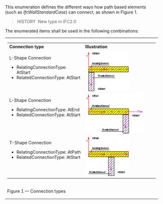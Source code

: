 This enumeration defines the different ways how path based elements (such as _IfcWallStandardCase_) can connect, as shown in Figure 1.

> HISTORY&nbsp; New type in IFC2.0

The enumerated items shall be used in the following combinations:

<table>
<tr>
<td>
<table class="gridtable">
<tr>
 <th width="260" valign="top" align="left">Connection type</th>
 <th width="300" valign="top" align="left">Illustration</th>
</tr>
<tr>
</tr><tr>
<td width="260" valign="top" align="left">
<p>L-Shape Connection</p>
<ul>
<li>RelatingConnectionType: AtStart</li>
<li>RelatedConnectionType: AtStart</li>
</ul>
</td>
<td width="300"><img src="../../../../../../figures/IfcConnectionTypeEnum-Fig03.gif" width="143" height="132" border="0"></td>
</tr>
<tr>
<td width="260" valign="top" align="left">
<p>L-Shape Connection</p>
<ul>
<li>RelatingConnectionType: AtEnd</li>
<li>RelatedConnectionType: AtStart</li>
</ul>
</td>
<td width="300"><img src="../../../../../../figures/IfcConnectionTypeEnum-Fig01.gif" width="193" height="132" border="0"></td>
</tr>
<tr>
<td width="260" valign="top" align="left">
<p>T-Shape Connection</p>
<ul>
<li>RelatingConnectionType: AtPath</li>
<li>RelatedConnectionType: AtStart</li>
</ul>
</td>
<td width="300"><img src="../../../../../../figures/IfcConnectionTypeEnum-Fig02.gif" width="145" height="133" border="0"></td>
</tr>
</table>
</td>
</tr>
<tr>
<td>
<p class="figure">Figure 1 &mdash; Connection types</p>
</td>
</tr>
</table>